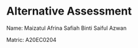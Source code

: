 
<h1> Alternative Assessment </h1>

<p>Name: Maizatul Afrina Safiah Binti Saiful Azwan</p>
Matric: A20EC0204
